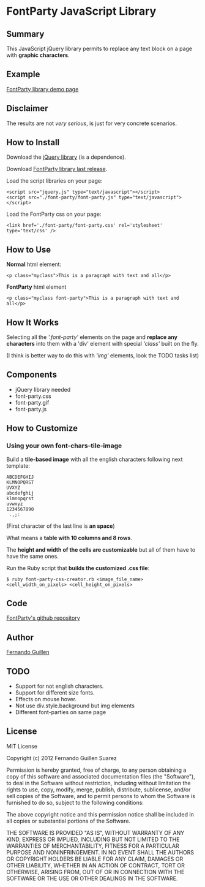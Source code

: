 # FontParty JavaScript Library

## Summary
This JavaScript jQuery library permits to replace any text block on a page with **graphic characters**.

## Example
[FontParty library demo page](http://fguillen.github.com/FontParty/example)

## Disclaimer
The results are not *very serious*, is just for very concrete scenarios.

## How to Install
Download the [jQuery library](http://docs.jquery.com/Downloading_jQuery "jQuery library") (is a dependence).

Download [FontParty library last release](http://github.com/fguillen/FontParty/archives/master "FontParty library downloads").

Load the script libraries on your page:

    <script src="jquery.js" type="text/javascript"></script>
    <script src="./font-party/font-party.js" type="text/javascript"></script>

Load the FontParty css on your page:

    <link href='./font-party/font-party.css' rel='stylesheet' type='text/css' />

## How to Use
**Normal** html element:

    <p class="myclass">This is a paragraph with text and all</p>

**FontParty** html element

    <p class="myclass font-party">This is a paragraph with text and all</p>

## How It Works
Selecting all the *'.font-party'* elements on the page and **replace any characters** into them with a 'div' element with special *'class'* built on the fly.

(I think is better way to do this with *'img'* elements, look the TODO tasks list)

## Components
* jQuery library needed
* font-party.css
* font-party.gif
* font-party.js

## How to Customize

### Using your own font-chars-tile-image
Build a **tile-based image** with all the english characters following next template:

    ABCDEFGHIJ
    KLMNOPQRST
    UVXYZ
    abcdefghij
    klmnopqrst
    uvwxyz
    1234567890
     .,;:

(First character of the last line is **an space**)

What means a **table with 10 columns and 8 rows**.

The **height and width of the cells are customizable** but all of them have to have the same ones.

Run the Ruby script that **builds the customized .css file**:

    $ ruby font-party-css-creator.rb <image_file_name> <cell_width_on_pixels> <cell_height_on_pixels>

## Code
[FontParty's github repository](http://github.com/fguillen/FontParty "FontParty's github repository")

## Author
[Fernando Guillen](http://fernandoguillen.info "Fernando Guillen official site")

## TODO
* Support for not english characters.
* Support for different size fonts.
* Effects on mouse hover.
* Not use div.style.background but img elements
* Different font-parties on same page

## License

MIT License

Copyright (c) 2012 Fernando Guillen Suarez

Permission is hereby granted, free of charge, to any person obtaining a copy of this software and associated documentation files (the "Software"), to deal in the Software without restriction, including without limitation the rights to use, copy, modify, merge, publish, distribute, sublicense, and/or sell copies of the Software, and to permit persons to whom the Software is furnished to do so, subject to the following conditions:

The above copyright notice and this permission notice shall be included in all copies or substantial portions of the Software.

THE SOFTWARE IS PROVIDED "AS IS", WITHOUT WARRANTY OF ANY KIND, EXPRESS OR IMPLIED, INCLUDING BUT NOT LIMITED TO THE WARRANTIES OF MERCHANTABILITY, FITNESS FOR A PARTICULAR PURPOSE AND NONINFRINGEMENT. IN NO EVENT SHALL THE AUTHORS OR COPYRIGHT HOLDERS BE LIABLE FOR ANY CLAIM, DAMAGES OR OTHER LIABILITY, WHETHER IN AN ACTION OF CONTRACT, TORT OR OTHERWISE, ARISING FROM, OUT OF OR IN CONNECTION WITH THE SOFTWARE OR THE USE OR OTHER DEALINGS IN THE SOFTWARE.